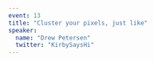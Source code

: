 ```yaml
---
event: 13
title: "Cluster your pixels, just like"
speaker:
  name: "Drew Petersen"
  twitter: "KirbySaysHi"
---
```

